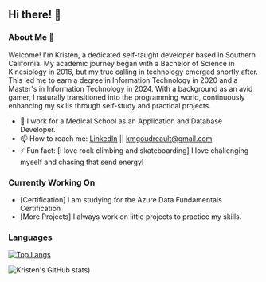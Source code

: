 ## Hi there! 👋
### About Me 💬 
Welcome! I'm Kristen, a dedicated self-taught developer based in Southern California. My academic journey began with a Bachelor of Science in Kinesiology in 2016, but my true calling in technology emerged shortly after. This led me to earn a degree in Information Technology in 2020 and a Master's in Information Technology in 2024. With a background as an avid gamer, I naturally transitioned into the programming world, continuously enhancing my skills through self-study and practical projects.

- 🏢 I work for a Medical School as an Application and Database Developer.
- 📫 How to reach me: [LinkedIn](https://www.linkedin.com/in/kmgoudreault/) || kmgoudreault@gmail.com
- ⚡ Fun fact: [I love rock climbing and skateboarding] I love challenging myself and chasing that send energy!

### Currently Working On
- [Certification] I am studying for the Azure Data Fundamentals Certification
- [More Projects] I always work on little projects to practice my skills.


### Languages
[![Top Langs](https://github-readme-stats.vercel.app/api/top-langs/?username=Git-Goud)](https://github.com/Git-Goud/github-readme-stats)

![Kristen's GitHub stats](https://github-readme-stats.vercel.app/api?username=Git-Goud&show_icons=true&theme=dark))

